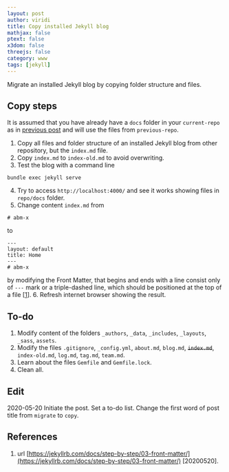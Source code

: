 ```yaml
---
layout: post
author: viridi
title: Copy installed Jekyll blog
mathjax: false
ptext: false
x3dom: false
threejs: false
category: www
tags: [jekyll]
---
```

Migrate an installed Jekyll blog by copying folder structure and files.

## Copy steps
It is assumed that you have already have a `docs` folder in your `current-repo` as in [previous post](/www/2020/05/19/create-github-page-of-a-repository.html) and will use the files from `previous-repo`. 
1. Copy all files and folder structure of an installed Jekyll blog from other repository, but the `index.md` file.
2. Copy `index.md` to `index-old.md` to avoid overwriting.
3. Test the blog with a command line
```
bundle exec jekyll serve
```
4. Try to access `http://localhost:4000/` and see it works showing files in `repo/docs` folder.
5. Change content `index.md` from
```
# abm-x
```
to
```
---
layout: default
title: Home
---
# abm-x
```
by modifying the Front Matter, that begins and ends with a line consist only of `---` mark or a triple-dashed line, which should be positioned at the top of a file [[1](#ref1)].
6. Refresh internet browser showing the result.

## To-do
1. Modify content of the folders `_authors`, `_data`, `_includes`, `_layouts`, `_sass`, `assets`.
2. Modify the files `.gitignore`, `_config.yml`, `about.md`, `blog.md`, ~~`index.md`~~, `index-old.md`, `log.md`, `tag.md`, `team.md`.
3. Learn about the files `Gemfile` and `Gemfile.lock`.
4. Clean all.

## Edit
2020-05-20 Initiate the post. Set a to-do list. Change the first word of post title from `migrate` to `copy`. <br />

## References
1. <a name="ref1"></a> url [https://jekyllrb.com/docs/step-by-step/03-front-matter/](https://jekyllrb.com/docs/step-by-step/03-front-matter/) [20200520].


